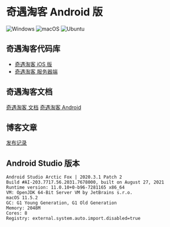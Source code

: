 # 奇遇淘客 Android 版

![Windows](https://github.com/QiYuTechDev/QiYuTkAndroid/workflows/Windows/badge.svg?branch=main)
![macOS](https://github.com/QiYuTechDev/QiYuTkAndroid/workflows/macOS/badge.svg?branch=main)
![Ubuntu](https://github.com/QiYuTechDev/QiYuTkAndroid/workflows/Ubuntu/badge.svg?branch=main)


## 奇遇淘客代码库

* [奇遇淘客 iOS 版](https://github.com/QiYuTechDev/QiYuTkiOS)
* [奇遇淘客 服务器端](https://github.com/QiYuTechDev/QiYuTkServer)

## 奇遇淘客文档

[奇遇淘客 文档](https://tbk.qiyutech.tech/)
[奇遇淘客 Android](https://tbk.qiyutech.tech/android/index.html)

## 博客文章

[发布记录](https://blog.qiyutech.tech/202101/28_tbk_android/)

## Android Studio 版本

```text
Android Studio Arctic Fox | 2020.3.1 Patch 2
Build #AI-203.7717.56.2031.7678000, built on August 27, 2021
Runtime version: 11.0.10+0-b96-7281165 x86_64
VM: OpenJDK 64-Bit Server VM by JetBrains s.r.o.
macOS 11.5.2
GC: G1 Young Generation, G1 Old Generation
Memory: 2048M
Cores: 8
Registry: external.system.auto.import.disabled=true
```
